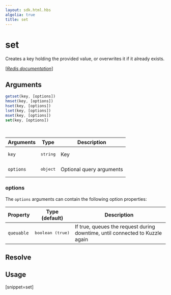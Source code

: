 ```yaml
---
layout: sdk.html.hbs
algolia: true
title: set
---
```


# set


Creates a key holding the provided value, or overwrites it if it already exists.

[[_Redis documentation_]](https://redis.io/commands/set)

## Arguments

```js
getset(key, [options])
hmset(key, [options])
hset(key, [options])
lset(key, [options])
mset(key, [options])
set(key, [options])

```

<br/>

| Arguments    | Type    | Description |
|--------------|---------|-------------|
| `key` | <pre>string</pre> | Key |
| ``options`` | <pre>object</pre> | Optional query arguments |

### options

The `options` arguments can contain the following option properties:

| Property   | Type (default)   | Description                       |
| ---------- | ------- | --------------------------------- |
| `queuable` | <pre>boolean (true)</pre> | If true, queues the request during downtime, until connected to Kuzzle again |

## Resolve

## Usage

[snippet=set]
